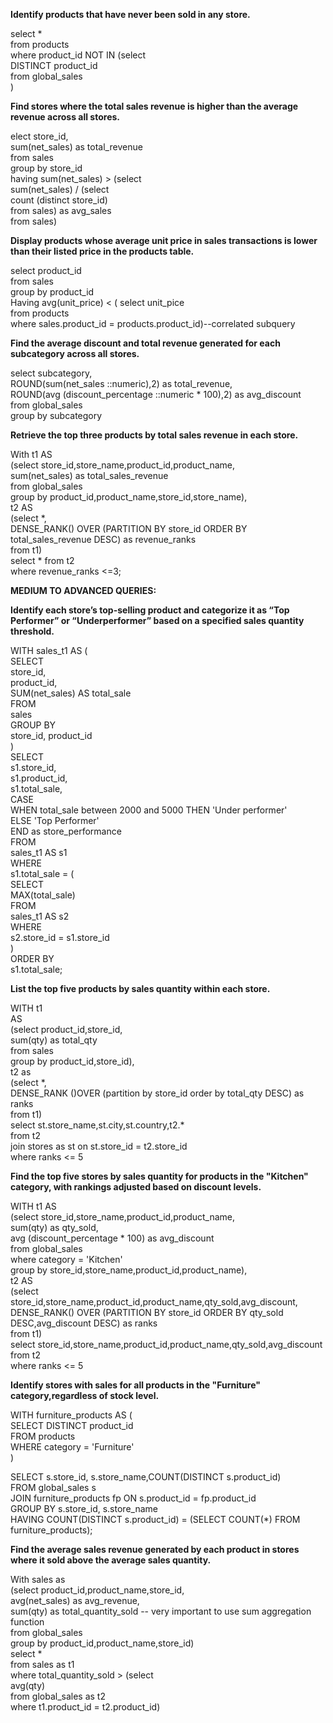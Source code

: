   
**Identify products that have never been sold in any store.**

select \*  
from products  
where product\_id NOT IN (select   
                         DISTINCT product\_id  
                        from global\_sales  
                         )

**Find stores where the total sales revenue is higher than the average revenue across all stores.**

elect store\_id,  
sum(net\_sales) as total\_revenue  
from sales  
group by store\_id  
having sum(net\_sales) \> (select   
                         sum(net\_sales) / (select   
                                           count (distinct store\_id)  
                                            from sales) as avg\_sales   
                                             from sales)

**Display products whose average unit price in sales transactions is lower than their listed price in the products table.**

select  product\_id  
from sales  
group by product\_id  
Having avg(unit\_price) \< ( select  unit\_pice  
                           from products  
			   where sales.product\_id \= products.product\_id)--correlated subquery  
                                           
**Find the average discount and total revenue generated for each subcategory across all stores.**

select subcategory,  
ROUND(sum(net\_sales ::numeric),2) as total\_revenue,  
ROUND(avg (discount\_percentage ::numeric \* 100),2) as avg\_discount  
from global\_sales  
group by subcategory

**Retrieve the top three products by total sales revenue in each store.** 

With t1 AS  
(select store\_id,store\_name,product\_id,product\_name,  
sum(net\_sales) as total\_sales\_revenue  
from global\_sales  
group by product\_id,product\_name,store\_id,store\_name),  
t2 AS  
(select \*,   
DENSE\_RANK() OVER (PARTITION BY store\_id ORDER BY total\_sales\_revenue DESC) as revenue\_ranks  
from t1)  
select \* from t2  
where revenue\_ranks \<=3;

**MEDIUM TO ADVANCED QUERIES:**  

**Identify each store’s top-selling product and categorize it as “Top Performer” or “Underperformer” based on a specified sales quantity threshold.**

WITH sales\_t1 AS (  
    SELECT   
        store\_id,  
        product\_id,  
        SUM(net\_sales) AS total\_sale  
    FROM   
        sales  
    GROUP BY   
        store\_id, product\_id  
)  
SELECT   
    s1.store\_id,  
    s1.product\_id,  
    s1.total\_sale,  
	CASE  
    WHEN total\_sale between 2000 and 5000 THEN 'Under performer'  
    ELSE 'Top Performer'  
	END as store\_performance  
FROM   
    sales\_t1 AS s1  
WHERE   
    s1.total\_sale \= (  
        SELECT   
            MAX(total\_sale)  
        FROM   
            sales\_t1 AS s2  
        WHERE   
            s2.store\_id \= s1.store\_id  
    )  
ORDER BY   
    s1.total\_sale;

 **List the top five products by sales quantity within each store.**

WITH t1   
AS  
(select product\_id,store\_id,  
sum(qty) as total\_qty  
from sales  
group by product\_id,store\_id),  
t2 as  
(select \*,  
DENSE\_RANK ()OVER (partition by store\_id order by  total\_qty DESC) as ranks  
from t1)  
select st.store\_name,st.city,st.country,t2.\*  
from t2  
join stores as st on st.store\_id \= t2.store\_id  
where ranks \<= 5

**Find the top five stores by sales quantity for products in the "Kitchen" category, with rankings adjusted based on discount levels.**

WITH t1 AS  
(select store\_id,store\_name,product\_id,product\_name,  
sum(qty) as qty\_sold,  
avg (discount\_percentage \* 100\) as avg\_discount  
from global\_sales  
where category \= 'Kitchen'  
group by store\_id,store\_name,product\_id,product\_name),  
t2 AS  
(select store\_id,store\_name,product\_id,product\_name,qty\_sold,avg\_discount,   
DENSE\_RANK() OVER (PARTITION BY store\_id ORDER BY qty\_sold DESC,avg\_discount DESC) as ranks  
from t1)  
select store\_id,store\_name,product\_id,product\_name,qty\_sold,avg\_discount  
from t2  
where ranks \<= 5

**Identify stores with sales for all products in the "Furniture" category,regardless of stock level.**

WITH furniture\_products AS (  
    SELECT DISTINCT product\_id  
    FROM products  
    WHERE category \= 'Furniture'  
)

SELECT s.store\_id, s.store\_name,COUNT(DISTINCT s.product\_id)  
FROM global\_sales s  
JOIN furniture\_products fp ON s.product\_id \= fp.product\_id  
GROUP BY s.store\_id, s.store\_name  
HAVING COUNT(DISTINCT s.product\_id) \= (SELECT COUNT(\*) FROM furniture\_products);

**Find the average sales revenue generated by each product in stores      where it sold above the average sales quantity.**

With sales as   
(select product\_id,product\_name,store\_id,  
avg(net\_sales) as avg\_revenue,  
sum(qty) as total\_quantity\_sold \-- very important to use sum aggregation function   
from global\_sales  
group by product\_id,product\_name,store\_id)  
select \*  
from sales as t1  
where total\_quantity\_sold \> (select   
                              avg(qty)  
			     from global\_sales as t2  
			    where t1.product\_id \= t2.product\_id) 

